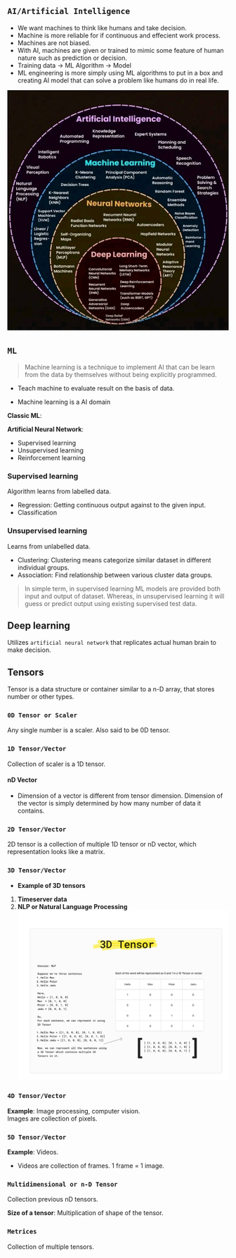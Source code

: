## **```AI/Artificial Intelligence```**
- We want machines to think like humans and take decision. 
- Machine is more reliable for if continuous and effecient work process.
- Machines are not biased. 
- With AI, machines are given or trained to mimic some feature of human nature such as prediction or decision.
- Training data -> ML Algorithm -> Model 
- ML engineering is more simply using ML algorithms to put in a box and creating AI model that can solve a problem like humans do in real life. 

![](./4.%20100%20Days%20of%20Machine%20Learning/Media/20240506224550.png)

## **```ML```**

> Machine learning is a technique to implement AI that can be learn from the data by themselves without being explicitly programmed.

- Teach machine to evaluate result on the basis of data. 

- Machine learning is a AI domain

**Classic ML**: 

**Artificial Neural Network**: 

- Supervised learning
- Unsupervised learning
- Reinforcement learning 

### Supervised learning 
Algorithm learns from labelled data. 
- Regression: Getting continuous output against to the given input.
- Classification

### Unsupervised learning 
Learns from unlabelled data. 
- Clustering: Clustering means categorize similar dataset in different individual groups.
- Association: Find relationship between various cluster data groups. 

> In simple term, in supervised learning ML models are provided both input and output of dataset. Whereas, in unsupervised learning it will guess or predict output using existing supervised test data. 

## Deep learning
Utilizes ```artificial neural network``` that replicates actual human brain to make decision. 

## **Tensors**
Tensor is a data structure or container similar to a n-D array, that stores number or other types. 

### **```0D Tensor or Scaler```**
Any single number is a scaler. Also said to be 0D tensor.

### **```1D Tensor/Vector```**
Collection of scaler is a 1D tensor. 

#### nD Vector
- Dimension of a vector is different from tensor dimension. Dimension of the vector is simply determined by how many number of data it contains. 

### **```2D Tensor/Vector```**
2D tensor is a collection of multiple 1D tensor or nD vector, which representation looks like a matrix. 

### **```3D Tensor/Vector```**

- **Example of 3D tensors**  
1. **Timeserver data**  
2. **NLP or Natural Language Processing**
![3D Tensor depiction](./4.%20100%20Days%20of%20Machine%20Learning/Media/3D_Tensor.jpg "3D Tensor")

### **```4D Tensor/Vector```**

**Example**: Image processing, computer vision.  
Images are collection of pixels. 

### **```5D Tensor/Vector```**
**Example**: Videos.
- Videos are collection of frames. 1 frame = 1 image.  

### **```Multidimensional or n-D Tensor```** 
Collection previous nD tensors.

**Size of a tensor**: Multiplication of shape of the tensor.

### **```Metrices```**
Collection of multiple tensors.
